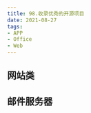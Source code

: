 ```yaml
---
title: 98.收录优秀的开源项目
date: 2021-08-27
tags:
- APP
- Office
- Web
---
```


## 网站类
<tools-grid>

<tools-library
rep='https://github.com/wuchuhengtools/app-distribution'
desc='一款仿照fir.im的开源APP分发网站项目，还行，能用'
:tags="[ 'APP']"
/>

<tools-library
rep='https://github.com/zyx0814/dzzoffice'
desc='Dzzoffice是一套开源办公套件，适用于企业、团队搭建自己的 类似“Google企业应用套件”、“微软Office365”的企业协同办公平台。'
:tags="[ 'Web', 'Office']"
/>

</tools-grid>

## 邮件服务器

<tools-grid>

<tools-index
    cover="https://james.apache.org/images/james.svg"
    name="james"
    desc='基于java实现的邮件服务器'
    :tags="[ 'Java', 'Email Server']"
    website='https://james.apache.org/index.html'
/>

</tools-grid>
